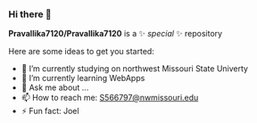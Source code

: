 ### Hi there 👋


**Pravallika7120/Pravallika7120** is a ✨ _special_ ✨ repository 

Here are some ideas to get you started:

- 🔭 I’m currently studying on  northwest Missouri State Univerty
- 🌱 I’m currently learning WebApps
- 💬 Ask me about ...
- 📫 How to reach me: S566797@nwmissouri.edu
- ⚡ Fun fact: Joel

